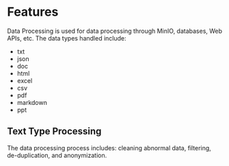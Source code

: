 # Features

Data Processing is used for data processing through MinIO, databases, Web APIs, etc. The data types handled include:
- txt
- json  
- doc
- html
- excel
- csv
- pdf
- markdown
- ppt

## Text Type Processing  

The data processing process includes: cleaning abnormal data, filtering, de-duplication, and anonymization.
